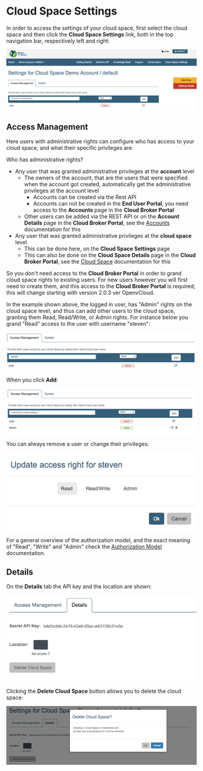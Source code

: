 # Cloud Space Settings

In order to access the settings of your cloud space, first select the cloud space and then click the **Cloud Space Settings** link, both in the top navigation bar, respectively left and right:

![](../../.gitbook/assets/cloudspacesettings.png)

## Access Management

Here users with administrative rights can configure who has access to your cloud space, and what their specific privileges are.

Who has administrative rights?

* Any user that was granted administrative privileges at the **account** level
  * The owners of the account, that are the users that were specified when the account got created, automatically get the administrative privileges at the account level
    * Accounts can be created via the Rest API
    * Accounts can not be created in the **End User Portal**, you need access to the **Accounts** page in the **Cloud Broker Portal**
  * Other users can be added via the REST API or on the **Account Details** page in the **Cloud Broker Portal**, see the [Accounts](../cloudbrokerportal/accounts.md) documentation for this
* Any user that was granted administrative privileges at the **cloud space** level
  * This can be done here, on the **Cloud Space Settings** page
  * This can also be done on the **Cloud Space Details** page in the **Cloud Broker Portal**, see the [Cloud Space](../cloudbrokerportal/cloudspaces.md) documentation for this

So you don't need access to the **Cloud Broker Portal** in order to grand cloud space rights to existing users. For new users however you will first need to create them, and this access to the **Cloud Broker Portal** is required; this will change starting with version 2.0.3 ver OpenvCloud.

In the example shown above, the logged in user, has "Admin" rights on the cloud space level, and thus can add other users to the cloud space, granting them Read, Read/Write, or Admin rights. For instance below you grand "Read" access to the user with username "steven":

![](../../.gitbook/assets/adduser%20%281%29.png)

When you click **Add**:

![](../../.gitbook/assets/useradded.png)

You can always remove a user or change their privileges:

![](../../.gitbook/assets/updateaccessright.png)

For a general overview of the authorization model, and the exact meaning of "Read", "Write" and "Admin" check the [Authorization Model](authorizationmodel.md) documentation.

## Details

On the **Details** tab the API key and the location are shown:

![](../../.gitbook/assets/cloudspacesettingsdetails.png)

Clicking the **Delete Cloud Space** button allows you to delete the cloud space:

![](../../.gitbook/assets/deletecloudspace%20%281%29.png)

